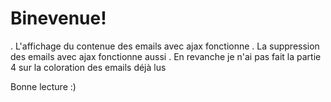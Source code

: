 # Binevenue!

. L'affichage du contenue des emails avec ajax fonctionne
. La suppression des emails avec ajax fonctionne aussi
. En revanche je n'ai pas fait la partie 4 sur la coloration des emails déjà lus

Bonne lecture :)
